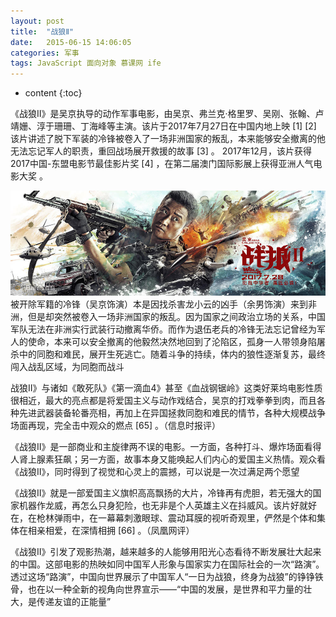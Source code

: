 ```yaml
---
layout: post
title:  "战狼Ⅱ"
date:   2015-06-15 14:06:05
categories: 军事
tags: JavaScript 面向对象 慕课网 ife
---
```


* content
{:toc}

《战狼Ⅱ》是吴京执导的动作军事电影，由吴京、弗兰克·格里罗、吴刚、张翰、卢靖姗、淳于珊珊、丁海峰等主演。该片于2017年7月27日在中国内地上映 [1]   [2] 
该片讲述了脱下军装的冷锋被卷入了一场非洲国家的叛乱，本来能够安全撤离的他无法忘记军人的职责，重回战场展开救援的故事 [3]  。
2017年12月，该片获得2017中国-东盟电影节最佳影片奖 [4]  ，在第二届澳门国际影展上获得亚洲人气电影大奖 。

![image](https://github.com/double-digit/double-digit.github.io/raw/master/16.jpg)
被开除军籍的冷锋（吴京饰演）本是因找杀害龙小云的凶手（余男饰演）来到非洲，但是却突然被卷入一场非洲国家的叛乱。因为国家之间政治立场的关系，中国军队无法在非洲实行武装行动撤离华侨。而作为退伍老兵的冷锋无法忘记曾经为军人的使命，本来可以安全撤离的他毅然决然地回到了沦陷区，孤身一人带领身陷屠杀中的同胞和难民，展开生死逃亡。随着斗争的持续，体内的狼性逐渐复苏，最终闯入战乱区域，为同胞而战斗










































战狼Ⅱ》与诸如《敢死队》《第一滴血4》甚至《血战钢锯岭》这类好莱坞电影性质很相近，最大的亮点都是将爱国主义与动作戏结合，吴京的打戏拳拳到肉，而且各种先进武器装备轮番亮相，再加上在异国拯救同胞和难民的情节，各种大规模战争场面再现，完全击中观众的燃点 [65]  。（信息时报评）

《战狼Ⅱ》是一部商业和主旋律两不误的电影。一方面，各种打斗、爆炸场面看得人肾上腺素狂飙；另一方面，故事本身又能唤起人们内心的爱国主义热情。观众看《战狼Ⅱ》，同时得到了视觉和心灵上的震撼，可以说是一次过满足两个愿望
 

《战狼Ⅱ》就是一部爱国主义旗帜高高飘扬的大片，冷锋再有虎胆，若无强大的国家机器作龙威，再怎么只身犯险，也无非是个人英雄主义在抖威风。该片好就好在，在枪林弹雨中，在一幕幕刺激眼球、震动耳膜的视听奇观里，俨然是个体和集体在相亲相爱，在深情相拥 [66]  。（凤凰网评）

《战狼Ⅱ》引发了观影热潮，越来越多的人能够用阳光心态看待不断发展壮大起来的中国。这部电影的热映如同中国军人形象与国家实力在国际社会的一次“路演”。透过这场“路演”，中国向世界展示了中国军人“一日为战狼，终身为战狼”的铮铮铁骨，也在以一种全新的视角向世界宣示——“中国的发展，是世界和平力量的壮大，是传递友谊的正能量”


   
       
